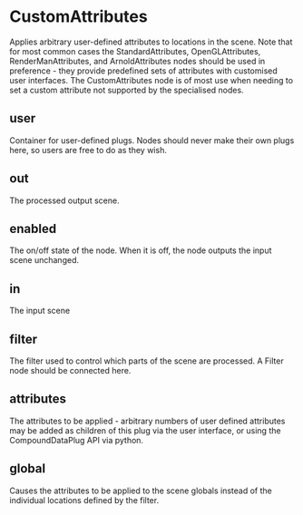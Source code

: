 # CustomAttributes

Applies arbitrary user-defined attributes to locations in the scene. Note
that for most common cases the StandardAttributes, OpenGLAttributes, RenderManAttributes,
and ArnoldAttributes nodes should be used in preference - they provide predefined
sets of attributes with customised user interfaces. The CustomAttributes node is of most use when
needing to set a custom attribute not supported by the specialised nodes.

## user 

 Container for user-defined plugs. Nodes
should never make their own plugs here,
so users are free to do as they wish. 

## out 

 The processed output scene. 

## enabled 

 The on/off state of the node. When it is off, the node outputs the input scene unchanged. 

## in 

 The input scene 

## filter 

 The filter used to control which parts of the scene are
processed. A Filter node should be connected here. 

## attributes 

 The attributes to be applied - arbitrary numbers of user defined
attributes may be added as children of this plug via the user
interface, or using the CompoundDataPlug API via python. 

## global 

 Causes the attributes to be applied to the scene globals
instead of the individual locations defined by the filter. 

